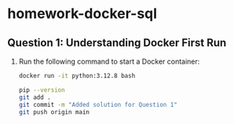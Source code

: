 # homework-docker-sql

## Question 1: Understanding Docker First Run
1. Run the following command to start a Docker container:
   ```bash
   docker run -it python:3.12.8 bash
   
   pip --version
   git add .
   git commit -m "Added solution for Question 1"
   git push origin main

